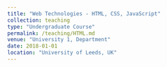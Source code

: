 ```yaml
---
title: "Web Technologies - HTML, CSS, JavaScript"
collection: teaching
type: "Undergraduate Course"
permalink: /teaching/HTML.md
venue: "University 1, Department"
date: 2018-01-01
location: "University of Leeds, UK"
---
```

